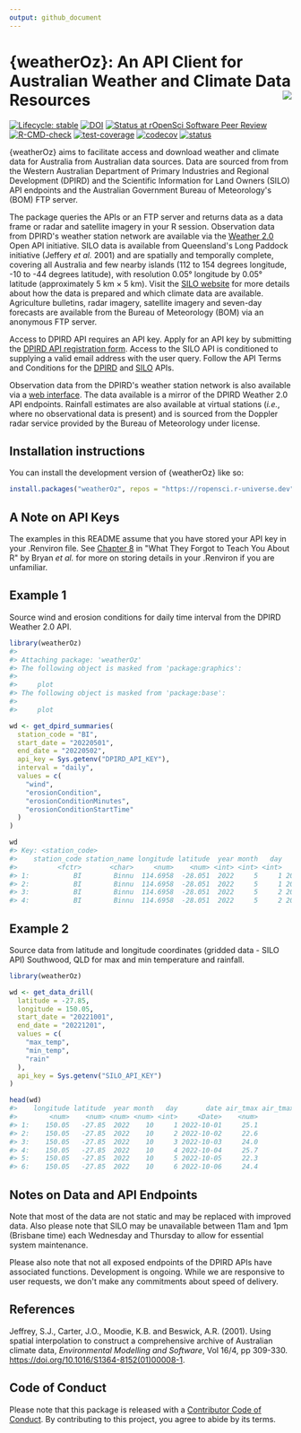 ```yaml
---
output: github_document
---
```


<!-- README.md is generated from README.Rmd. Please edit that file -->



# {weatherOz}: An API Client for Australian Weather and Climate Data Resources <img src="man/figures/logo.png" align="right" />

<!-- badges: start -->
[![Lifecycle: stable](https://img.shields.io/badge/lifecycle-stable-green.svg)](https://lifecycle.r-lib.org/articles/stages.html#stable)
[![DOI](https://zenodo.org/badge/613750527.svg)](https://zenodo.org/badge/latestdoi/613750527)
[![Status at rOpenSci Software Peer Review](https://badges.ropensci.org/598_status.svg)](https://github.com/ropensci/software-review/issues/598)
[![R-CMD-check](https://github.com/DPIRD-FSI/weatherOz/actions/workflows/R-CMD-check.yaml/badge.svg)](https://github.com/DPIRD-FSI/weatherOz/actions/workflows/R-CMD-check.yaml)
[![test-coverage](https://github.com/DPIRD-FSI/weatherOz/actions/workflows/test-coverage.yaml/badge.svg)](https://github.com/DPIRD-FSI/weatherOz/actions/workflows/test-coverage.yaml)
[![codecov](https://codecov.io/gh/ropensci/weatherOz/graph/badge.svg?token=ZiaPsN6nYy)](https://codecov.io/gh/ropensci/weatherOz)
[![status](https://joss.theoj.org/papers/44a93e6baee10f5212735041123d400b/status.svg)](https://joss.theoj.org/papers/44a93e6baee10f5212735041123d400b)
<!-- badges: end -->

{weatherOz} aims to facilitate access and download weather and climate data for Australia from Australian data sources.
Data are sourced from from the Western Australian Department of Primary Industries and Regional Development (DPIRD) and the Scientific Information for Land Owners (SILO) API endpoints and the Australian Government Bureau of Meteorology's (BOM) FTP server.

The package queries the APIs or an FTP server and returns data as a data frame or radar and satellite imagery in your R session.
Observation data from DPIRD's weather station network are available via the [Weather 2.0](https://www.agric.wa.gov.au/weather-api-20) Open API initiative.
SILO data is available from Queensland's Long Paddock initiative (Jeffery _et al._ 2001) and are spatially and temporally complete, covering all Australia and few nearby islands (112 to 154 degrees longitude, -10 to -44 degrees latitude), with resolution 0.05° longitude by 0.05° latitude (approximately 5&nbsp;km × 5&nbsp;km).
Visit the [SILO website](https://siloapi.longpaddock.qld.gov.au/silo/) for more details about how the data is prepared and which climate data are available.
Agriculture bulletins, radar imagery, satellite imagery and seven-day forecasts are available from the Bureau of Meteorology (BOM) via an anonymous FTP server.

Access to DPIRD API requires an API key.
Apply for an API key by submitting the [DPIRD API registration form](https://www.agric.wa.gov.au/form/dpird-api-registration).
Access to the SILO API is conditioned to supplying a valid email address with the user query.
Follow the API Terms and Conditions for the [DPIRD](https://www.agric.wa.gov.au/apis/api-terms-and-conditions) and [SILO](https://siloapi.longpaddock.qld.gov.au/silo/about/access-data/) APIs.

Observation data from the DPIRD's weather station network is also available via a [web interface](https://weather.agric.wa.gov.au).
The data available is a mirror of the DPIRD Weather 2.0 API endpoints.
Rainfall estimates are also available at virtual stations (_i.e._, where no observational data is present) and is sourced from the Doppler radar service provided by the Bureau of Meteorology under license.

## Installation instructions

You can install the development version of {weatherOz} like so:

```r
install.packages("weatherOz", repos = "https://ropensci.r-universe.dev")
```
## A Note on API Keys

The examples in this README assume that you have stored your API key in your .Renviron file.
See [Chapter 8](https://rstats.wtf/r-startup.html#renviron) in "What They Forgot to Teach You About R" by Bryan _et al._ for more on storing details in your .Renviron if you are unfamiliar.

## Example 1

Source wind and erosion conditions for daily time interval from the DPIRD Weather 2.0 API.


```r
library(weatherOz)
#> 
#> Attaching package: 'weatherOz'
#> The following object is masked from 'package:graphics':
#> 
#>     plot
#> The following object is masked from 'package:base':
#> 
#>     plot

wd <- get_dpird_summaries(
  station_code = "BI",
  start_date = "20220501",
  end_date = "20220502",
  api_key = Sys.getenv("DPIRD_API_KEY"),
  interval = "daily",
  values = c(
    "wind",
    "erosionCondition",
    "erosionConditionMinutes",
    "erosionConditionStartTime"
  )
)

wd
#> Key: <station_code>
#>    station_code station_name longitude latitude  year month   day       date erosion_condition_minutes erosion_condition_start_time wind_avg_speed wind_height wind_max_direction_compass_point wind_max_direction_degrees wind_max_speed       wind_max_time
#>          <fctr>       <char>     <num>    <num> <int> <int> <int>     <Date>                     <int>                       <POSc>          <num>       <int>                           <char>                      <int>          <num>              <POSc>
#> 1:           BI        Binnu  114.6958  -28.051  2022     5     1 2022-05-01                         0                         <NA>          10.85           3                              SSW                        200          31.82 2022-05-01 17:28:00
#> 2:           BI        Binnu  114.6958  -28.051  2022     5     1 2022-05-01                         0                         <NA>          15.57          10                              SSW                        194          34.88 2022-05-01 17:34:00
#> 3:           BI        Binnu  114.6958  -28.051  2022     5     2 2022-05-02                         7          2022-05-02 15:01:00          13.06           3                              SSW                        205          38.52 2022-05-02 16:07:00
#> 4:           BI        Binnu  114.6958  -28.051  2022     5     2 2022-05-02                         7          2022-05-02 15:01:00          17.70          10                              SSW                        193          40.10 2022-05-02 16:31:00
```

## Example 2

Source data from latitude and longitude coordinates (gridded data - SILO API) Southwood, QLD for max and min temperature and rainfall.


```r
library(weatherOz)

wd <- get_data_drill(
  latitude = -27.85,
  longitude = 150.05,
  start_date = "20221001",
  end_date = "20221201",
  values = c(
    "max_temp",
    "min_temp",
    "rain"
  ),
  api_key = Sys.getenv("SILO_API_KEY")
)

head(wd)
#>    longitude latitude  year month   day       date air_tmax air_tmax_source air_tmin air_tmin_source  elev_m  extracted rainfall rainfall_source
#>        <num>    <num> <num> <num> <int>     <Date>    <num>           <int>    <num>           <int>  <char>     <Date>    <num>           <int>
#> 1:    150.05   -27.85  2022    10     1 2022-10-01     25.1              25      9.8              25 254.5 m 2024-03-11      0.9              25
#> 2:    150.05   -27.85  2022    10     2 2022-10-02     22.6              25     11.7              25 254.5 m 2024-03-11      0.0              25
#> 3:    150.05   -27.85  2022    10     3 2022-10-03     24.0              25      7.8              25 254.5 m 2024-03-11      0.0              25
#> 4:    150.05   -27.85  2022    10     4 2022-10-04     25.7              25     10.6              25 254.5 m 2024-03-11      0.0              25
#> 5:    150.05   -27.85  2022    10     5 2022-10-05     22.3              25     13.3              25 254.5 m 2024-03-11      0.0              25
#> 6:    150.05   -27.85  2022    10     6 2022-10-06     24.4              25     14.7              25 254.5 m 2024-03-11      1.8              25
```

## Notes on Data and API Endpoints

Note that most of the data are not static and may be replaced with improved data.
Also please note that SILO may be unavailable between 11am and 1pm (Brisbane time) each Wednesday and Thursday to allow for essential system maintenance.

Please also note that not all exposed endpoints of the DPIRD APIs have associated functions.
Development is ongoing.
While we are responsive to user requests, we don't make any commitments about speed of delivery.

## References

Jeffrey, S.J., Carter, J.O., Moodie, K.B. and Beswick, A.R. (2001). Using spatial interpolation to construct a comprehensive archive of Australian climate data, _Environmental Modelling and Software_, Vol 16/4, pp 309-330. <https://doi.org/10.1016/S1364-8152(01)00008-1>.

## Code of Conduct

Please note that this package is released with a [Contributor Code of Conduct](https://ropensci.org/code-of-conduct/). 
By contributing to this project, you agree to abide by its terms.

